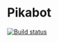 # Pikabot

[![Build status](https://ci.appveyor.com/api/projects/status/fovatgnv27qaufde/branch/master?svg=true)](https://ci.appveyor.com/project/RuChernChong/pikabot/branch/master)
